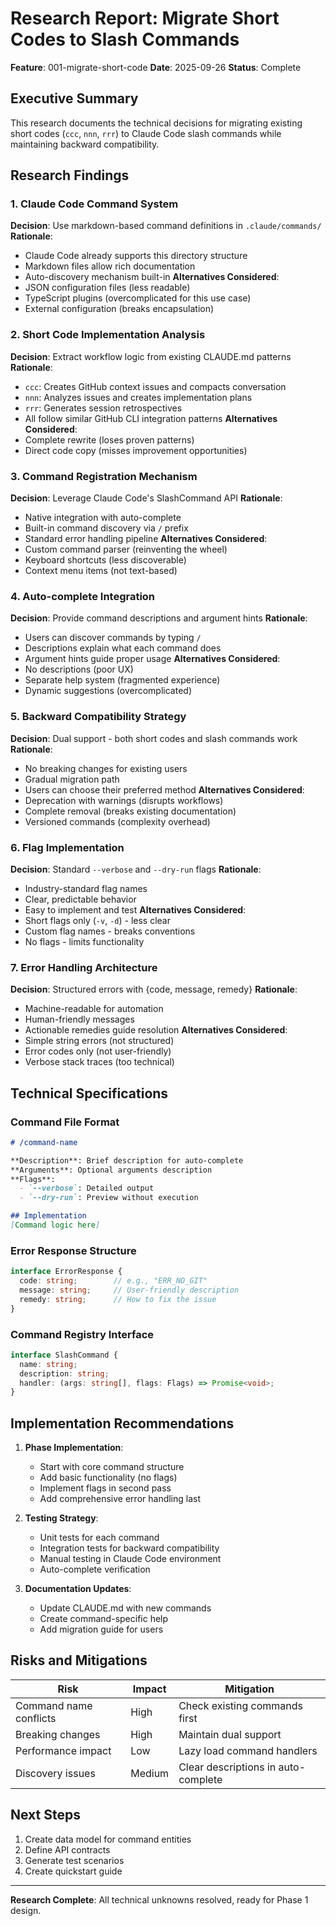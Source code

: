 # Research Report: Migrate Short Codes to Slash Commands

**Feature**: 001-migrate-short-code
**Date**: 2025-09-26
**Status**: Complete

## Executive Summary
This research documents the technical decisions for migrating existing short codes (`ccc`, `nnn`, `rrr`) to Claude Code slash commands while maintaining backward compatibility.

## Research Findings

### 1. Claude Code Command System
**Decision**: Use markdown-based command definitions in `.claude/commands/`
**Rationale**:
- Claude Code already supports this directory structure
- Markdown files allow rich documentation
- Auto-discovery mechanism built-in
**Alternatives Considered**:
- JSON configuration files (less readable)
- TypeScript plugins (overcomplicated for this use case)
- External configuration (breaks encapsulation)

### 2. Short Code Implementation Analysis
**Decision**: Extract workflow logic from existing CLAUDE.md patterns
**Rationale**:
- `ccc`: Creates GitHub context issues and compacts conversation
- `nnn`: Analyzes issues and creates implementation plans
- `rrr`: Generates session retrospectives
- All follow similar GitHub CLI integration patterns
**Alternatives Considered**:
- Complete rewrite (loses proven patterns)
- Direct code copy (misses improvement opportunities)

### 3. Command Registration Mechanism
**Decision**: Leverage Claude Code's SlashCommand API
**Rationale**:
- Native integration with auto-complete
- Built-in command discovery via `/` prefix
- Standard error handling pipeline
**Alternatives Considered**:
- Custom command parser (reinventing the wheel)
- Keyboard shortcuts (less discoverable)
- Context menu items (not text-based)

### 4. Auto-complete Integration
**Decision**: Provide command descriptions and argument hints
**Rationale**:
- Users can discover commands by typing `/`
- Descriptions explain what each command does
- Argument hints guide proper usage
**Alternatives Considered**:
- No descriptions (poor UX)
- Separate help system (fragmented experience)
- Dynamic suggestions (overcomplicated)

### 5. Backward Compatibility Strategy
**Decision**: Dual support - both short codes and slash commands work
**Rationale**:
- No breaking changes for existing users
- Gradual migration path
- Users can choose their preferred method
**Alternatives Considered**:
- Deprecation with warnings (disrupts workflows)
- Complete removal (breaks existing documentation)
- Versioned commands (complexity overhead)

### 6. Flag Implementation
**Decision**: Standard `--verbose` and `--dry-run` flags
**Rationale**:
- Industry-standard flag names
- Clear, predictable behavior
- Easy to implement and test
**Alternatives Considered**:
- Short flags only (`-v`, `-d`) - less clear
- Custom flag names - breaks conventions
- No flags - limits functionality

### 7. Error Handling Architecture
**Decision**: Structured errors with {code, message, remedy}
**Rationale**:
- Machine-readable for automation
- Human-friendly messages
- Actionable remedies guide resolution
**Alternatives Considered**:
- Simple string errors (not structured)
- Error codes only (not user-friendly)
- Verbose stack traces (too technical)

## Technical Specifications

### Command File Format
```markdown
# /command-name

**Description**: Brief description for auto-complete
**Arguments**: Optional arguments description
**Flags**:
  - `--verbose`: Detailed output
  - `--dry-run`: Preview without execution

## Implementation
[Command logic here]
```

### Error Response Structure
```typescript
interface ErrorResponse {
  code: string;        // e.g., "ERR_NO_GIT"
  message: string;     // User-friendly description
  remedy: string;      // How to fix the issue
}
```

### Command Registry Interface
```typescript
interface SlashCommand {
  name: string;
  description: string;
  handler: (args: string[], flags: Flags) => Promise<void>;
}
```

## Implementation Recommendations

1. **Phase Implementation**:
   - Start with core command structure
   - Add basic functionality (no flags)
   - Implement flags in second pass
   - Add comprehensive error handling last

2. **Testing Strategy**:
   - Unit tests for each command
   - Integration tests for backward compatibility
   - Manual testing in Claude Code environment
   - Auto-complete verification

3. **Documentation Updates**:
   - Update CLAUDE.md with new commands
   - Create command-specific help
   - Add migration guide for users

## Risks and Mitigations

| Risk | Impact | Mitigation |
|------|--------|------------|
| Command name conflicts | High | Check existing commands first |
| Breaking changes | High | Maintain dual support |
| Performance impact | Low | Lazy load command handlers |
| Discovery issues | Medium | Clear descriptions in auto-complete |

## Next Steps
1. Create data model for command entities
2. Define API contracts
3. Generate test scenarios
4. Create quickstart guide

---
**Research Complete**: All technical unknowns resolved, ready for Phase 1 design.